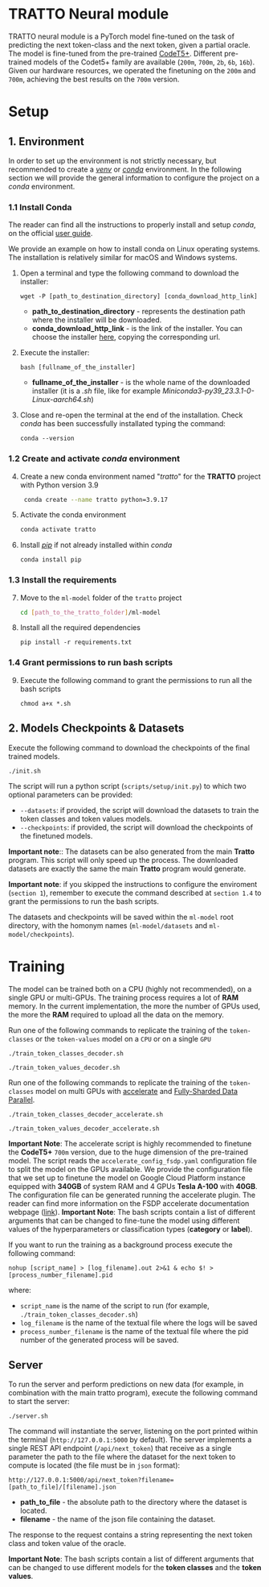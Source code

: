 # TRATTO Neural module

TRATTO neural module is a PyTorch model fine-tuned on the task of predicting the next token-class and the next token, given a partial oracle. 
The model is fine-tuned from the pre-trained [CodeT5+](https://github.com/salesforce/CodeT5/tree/main/CodeT5+). Different
pre-trained models of the Codet5+ family are available (`200m`, `700m`, `2b`, `6b`, `16b`). Given our hardware resources,
we operated the finetuning  on the `200m` and `700m`, achieving the best results on the `700m` version.

# Setup

## 1. Environment

In order to set up the environment is not strictly necessary, but recommended to create a [_venv_](https://docs.python.org/3/library/venv.html) 
or [_conda_](https://docs.conda.io/en/latest/) environment. 
In the following section we will provide the general information to configure the project on a _conda_ environment.

### 1.1 Install Conda

The reader can find all the instructions to properly install and setup _conda_, on the official [user guide](https://docs.conda.io/projects/conda/en/stable/user-guide/install/index.html).

We provide an example on how to install conda on Linux operating systems. The installation is relatively similar for
macOS and Windows systems.

1. Open a terminal and type the following command to download the installer:
    ```shell
    wget -P [path_to_destination_directory] [conda_download_http_link]
    ```
    * **path_to_destination_directory** - represents the destination path where the installer will be downloaded.
    * **conda_download_http_link** - is the link of the installer. You can choose the installer [here](https://docs.conda.io/en/latest/miniconda.html#linux-installers), copying the corresponding url.

2. Execute the installer:
    ```shell
    bash [fullname_of_the_installer]
    ```
   * **fullname_of_the_installer** - is the whole name of the downloaded installer (it is a _.sh_ file, like for example
     _Miniconda3-py39_23.3.1-0-Linux-aarch64.sh_)

3. Close and re-open the terminal at the end of the installation. Check _conda_ has been successfully installated typing the command:
    ```shell
    conda --version
    ```

### 1.2 Create and activate _conda_ environment

4. Create a new conda environment named "_tratto_" for the **TRATTO** project with Python version 3.9
   ```bash
    conda create --name tratto python=3.9.17
    ```

5. Activate the conda environment
    ```bash
    conda activate tratto
    ```

6. Install [_pip_](https://pip.pypa.io/en/stable/) if not already installed within _conda_
    ```shell
    conda install pip
    ```

### 1.3 Install the requirements
  
7. Move to the `ml-model` folder of the `tratto` project
    ```bash
    cd [path_to_the_tratto_folder]/ml-model
    ```
    
8. Install all the required dependencies
    ```shell
    pip install -r requirements.txt
    ```

### 1.4 Grant permissions to run bash scripts

9. Execute the following command to grant the permissions to run all the bash scripts
   ```shell
   chmod a+x *.sh
   ```

## 2. Models Checkpoints & Datasets

Execute the following command to download the checkpoints of the final trained models.
   ```shell
   ./init.sh
   ```
The script will run a python script (`scripts/setup/init.py`) to which two optional parameters can be provided:
* `--datasets`: if provided, the script will download the datasets to train the token classes and token values models.
* `--checkpoints`: if provided, the script will download the checkpoints of the finetuned models.

**Important note**:: The datasets can be also generated from the main **Tratto** program. This script will only speed up
the process. The downloaded datasets are exactly the same the main **Tratto** program would generate.

**Important note**: if you skipped the instructions to configure the enviroment (`section 1`), remember to execute the command described
at `section 1.4` to grant the permissions to run the bash scripts.

The datasets and checkpoints will be saved within the `ml-model` root directory, with the homonym names 
(`ml-model/datasets` and `ml-model/checkpoints`).

# Training

The model can be trained both on a CPU (highly not recommended), on a single GPU or multi-GPUs. 
The training process requires a lot of **RAM** memory. In the current implementation, the more the number of GPUs used, 
the more the **RAM** required to upload all the data on the memory.

Run one of the following commands to replicate the training of the `token-classes` or the `token-values` model on a `CPU` or on a single `GPU`
   
   ```shell
   ./train_token_classes_decoder.sh
   ```
   ```shell
   ./train_token_values_decoder.sh
   ```

Run one of the following commands to replicate the training of the `token-classes` model on multi GPUs with 
[accelerate](https://huggingface.co/docs/accelerate/index) and [Fully-Sharded Data Parallel](https://huggingface.co/blog/pytorch-fsdp).

   ```shell
   ./train_token_classes_decoder_accelerate.sh
   ```
   ```shell
   ./train_token_values_decoder_accelerate.sh
   ```

**Important Note**: The accelerate script is highly recommended to finetune the **CodeT5+** `700m` version, due to the huge dimension of the pre-trained model.
The script reads the `accelerate_config_fsdp.yaml` configuration file to split the model on the GPUs available. We provide
the configuration file that we set up to finetune the model on Google Cloud Platform instance equipped with **340GB** of 
system RAM and 4 GPUs **Tesla A-100** with **40GB**. The configuration file can be generated running the accelerate plugin.
The reader can find more information on the FSDP accelerate documentation webpage ([link](https://huggingface.co/docs/accelerate/usage_guides/fsdp)).
**Important Note**: The bash scripts contain a list of different arguments that can be changed to fine-tune the model using
different values of the hyperparameters or classification types (**category** or **label**).

If you want to run the training as a background process execute the following command:
   ```shell
   nohup [script_name] > [log_filename].out 2>&1 & echo $! > [process_number_filename].pid
   ```

where:

* `script_name` is the name of the script to run (for example, `./train_token_classes_decoder.sh`)
* `log_filename` is the name of the textual file where the logs will be saved
* `process_number_filename` is the name of the textual file where the pid number of the generated process will be saved.


## Server

To run the server and perform predictions on new data (for example, in combination with the main tratto program), execute the following
command to start the server:

   ```shell
   ./server.sh
   ```

The command will instantiate the server, listening on the port printed within the terminal (`http://127.0.0.1:5000` by default).
The server implements a single REST API endpoint (`/api/next_token`) that receive as a single parameter the path to the file
where the dataset for the next token to compute is located (the file must be in `json` format):

   ```http request
   http://127.0.0.1:5000/api/next_token?filename=[path_to_file]/[filename].json
   ```
   * **path_to_file** - the absolute path to the directory where the dataset is located.
   * **filename** - the name of the json file containing the dataset.

The response to the request contains a string representing the next token class and token value of the oracle.

**Important Note**: The bash scripts contain a list of different arguments that can be changed to use different models
for the **token classes** and the **token values**.